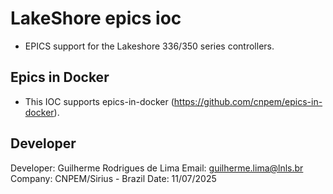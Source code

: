 # LakeShore epics ioc

 - EPICS support for the Lakeshore 336/350 series controllers.

## Epics in Docker

- This IOC supports epics-in-docker (https://github.com/cnpem/epics-in-docker).

## Developer

Developer: Guilherme Rodrigues de Lima
Email: guilherme.lima@lnls.br
Company: CNPEM/Sirius - Brazil
Date: 11/07/2025
